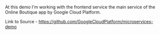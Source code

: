 At this demo I'm working with the frontend service the main service of the Online Boutique app by Google Cloud Platform.

Link to Source - https://github.com/GoogleCloudPlatform/microservices-demo

